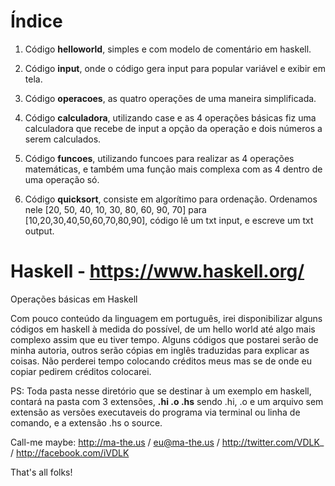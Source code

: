
Índice
=======

1. Código **helloworld**, simples e com modelo de comentário em haskell.

2. Código **input**, onde o código gera input para popular variável e exibir em tela.

3. Código **operacoes**, as quatro operações de uma maneira simplificada.

4. Código **calculadora**, utilizando case e as 4 operações básicas fiz uma calculadora que recebe de input a opção da operação e dois números a serem calculados.

5. Código **funcoes**, utilizando funcoes para realizar as 4 operações matemáticas, e também uma função mais complexa com as 4 dentro de uma operação só.

6. Código **quicksort**, consiste em algorítimo para ordenação. Ordenamos nele [20, 50, 40, 10, 30, 80, 60, 90, 70] para [10,20,30,40,50,60,70,80,90], código lê um txt input, e escreve um txt output.

Haskell - https://www.haskell.org/
=======
Operações básicas em Haskell

Com pouco conteúdo da linguagem em português, irei disponibilizar alguns códigos em haskell à medida do possível, de um hello world até algo mais complexo assim que eu tiver tempo. Alguns códigos que postarei serão de minha autoria, outros serão cópias em inglês traduzidas para explicar as coisas. Não perderei tempo colocando créditos meus mas se de onde eu copiar pedirem créditos colocarei.

PS: Toda pasta nesse diretório que se destinar à um exemplo em haskell, contará na pasta com 3 extensões, **.hi .o .hs** sendo .hi, .o e um arquivo sem extensão as versões executaveis do programa via terminal ou linha de comando, e a extensão .hs o source.

Call-me maybe: http://ma-the.us / eu@ma-the.us / http://twitter.com/VDLK_ / http://facebook.com/iVDLK

That's all folks!